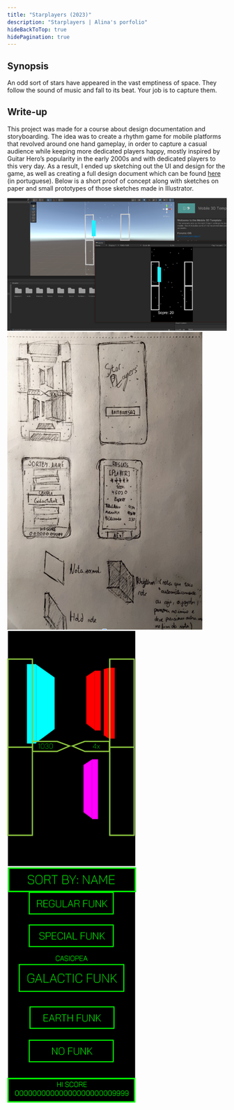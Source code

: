 ```yaml
---
title: "Starplayers (2023)"
description: "Starplayers | Alina's porfolio"
hideBackToTop: true
hidePagination: true
---
```


## Synopsis
An odd sort of stars have appeared in the vast emptiness of space. They follow the sound of music and fall to its beat. Your job is to capture them.
## Write-up
This project was made for a course about design documentation and storyboarding. The idea was to create a rhythm game for mobile platforms that revolved around one hand gameplay, in order to capture a casual audience while keeping more dedicated players happy, mostly inspired by Guitar Hero’s popularity in the early 2000s and with dedicated players to this very day. As a result, I ended up sketching out the UI and design for the game, as well as creating a full design document which can be found [here](downloads/DDJDStarplayers.pdf) (in portuguese). Below is a short proof of concept along with sketches on paper and small prototypes of those sketches made in Illustrator.

![gameplay](starplayersgameplay.png)
![starplayersketch](starplayerssketch.png)
![gameplay vectorized](ai_gameplay.png)
![music select vectorized](ai_musicselect.png)